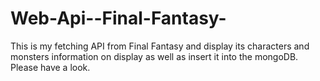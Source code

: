 # Web-Api--Final-Fantasy-
This is my fetching API from Final Fantasy and display its characters and monsters information on display as well as insert it into the mongoDB.
Please have a look.
